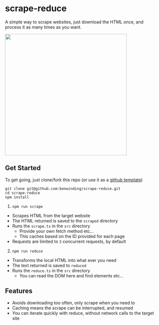 # scrape-reduce

A simple way to scrape websites, just download the HTML once, and process it as many times as you want.

<img width="400" src="https://i.imgur.com/6z19dNK.png"/>

## Get Started

To get going, just clone/fork this repo (or use it as a [github template](https://docs.github.com/en/repositories/creating-and-managing-repositories/creating-a-repository-from-a-template#creating-a-repository-from-a-template))

```
git clone git@github.com:benwinding/scrape-reduce.git
cd scrape-reduce
npm install
```

1. `npm run scrape` 
  - Scrapes HTML from the target website
  - The HTML returned is saved to the `scraped` directory
  - Runs the `scrape.ts` in the `src` directory
    - Provide your own fetch method etc...
    - This caches based on the ID provided for each page
  - Requests are limited to `3` concurrent requests, by default
2. `npm run reduce`
  - Transforms the local HTML into what ever you need
  - The text returned is saved to `reduced`
  - Runs the `reduce.ts` in the `src` directory
    - You can read the DOM here and find elements etc...

## Features

- Avoids downloading too often, only scrape when you need to
- Caching means the scrape can be interrupted, and resumed
- You can iterate quickly with reduce, without network calls to the target site
